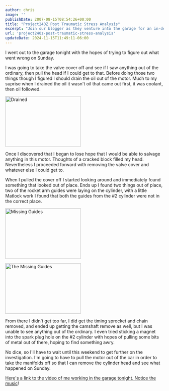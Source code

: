 ```yaml
---
author: chris
image: ''
publishDate: 2007-08-15T08:54:26+00:00
title: "Project240Z Post Traumatic Stress Analysis"
excerpt: "Join our blogger as they venture into the garage for an in-depth investigation into a motor failure, detailing their step-by-step process, from draining oil to uncovering misplaced rocket arm guides. Packed with photos and plans for future exploration, this post delves into the mystery of the misbehaving motor."
url: 'project240z-post-traumatic-stress-analysis'
updateDate: 2024-11-15T11:49:11-06:00
---
```


I went out to the garage tonight with the hopes of trying to figure out what went wrong on Sunday.

I was going to take the valve cover off and see if I saw anything out of the ordinary, then pull the head if I could get to that. Before doing those two things though I figured I should drain the oil out of the motor. Much to my suprise when I drained the oil it wasn't oil that came out first, it was coolant, then oil followed.

<a href="https://www.flickr.com/photos/chammond/1121489208/"><img height="160" alt="Drained" src="https://farm2.static.flickr.com/1107/1121489208_b95723354c_m.jpg" width="240" /></a> 

Once I discovered that I began to lose hope that I would be able to salvage anything in this motor. Thoughts of a cracked block filled my head. Nevertheless I proceeded forward with removing the valve cover and whatever else I could get to.

When I pulled the cover off I started looking around and immediately found something that looked out of place. Ends up I found two things out of place, two of the rocket arm guides were laying on the cylinder, with a little Matlock work I found that both the guides from the #2 cylinder were not in the correct place.

<a href="https://www.flickr.com/photos/chammond/1121928912/"><img height="160" alt="Missing Guides" src="https://farm2.static.flickr.com/1295/1121928912_e64a78ead2_m.jpg" width="240" /></a> 

<a href="https://www.flickr.com/photos/chammond/1121096163/"><img height="160" alt="The Missing Guides" src="https://farm2.static.flickr.com/1160/1121096163_380c044e99_m.jpg" width="240" /></a> 

From there I didn't get too far, I did get the timing sprocket and chain removed, and ended up getting the camshaft remove as well, but I was unable to see anything out of the ordinary. I even tried sticking a magnet into the spark plug hole on the #2 cylinder with hopes of pulling some bits of metal out of there, hoping to find something awry.

No dice, so I'll have to wait until this weekend to get further on the investigation. I'm going to have to pull the motor out of the car in order to take the manifolds off so that I can remove the cylinder head and see what happened on Sunday.

[Here's a link to the video of me working in the garage tonight. Notice the music](/post-traumatic-stress-analysis)!
